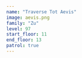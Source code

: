 ```yaml
---
name: "Traverse Tot Aevis"
image: aevis.png
family: "Zu"
level: 97
start_floor: 11
end_floor: 13
patrol: true
---
```


